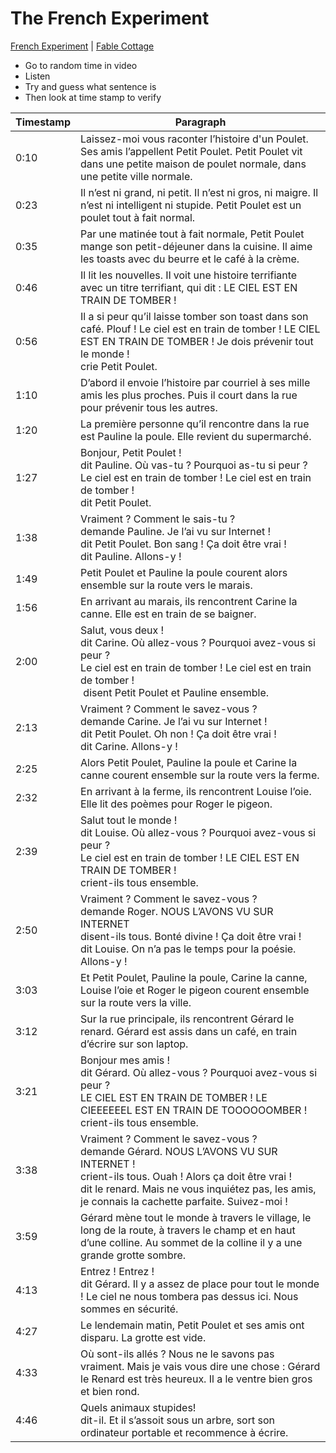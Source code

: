 # The French Experiment

[French Experiment](https://www.thefrenchexperiment.com/stories) | [Fable Cottage](https://www.thefablecottage.com/french)

- Go to random time in video
- Listen
- Try and guess what sentence is
- Then look at time stamp to verify

| Timestamp | Paragraph | 
|-----------|-----------|
| 0:10 | Laissez-moi vous raconter l’histoire d'un Poulet. Ses amis l’appellent Petit Poulet. Petit Poulet vit dans une petite maison de poulet normale, dans une petite ville normale. |
| 0:23 | Il n’est ni grand, ni petit. Il n’est ni gros, ni maigre. Il n’est ni intelligent ni stupide. Petit Poulet est un poulet tout à fait normal. |
| 0:35 | Par une matinée tout à fait normale, Petit Poulet mange son petit-déjeuner dans la cuisine. Il aime les toasts avec du beurre et le café à la crème. |
| 0:46 | Il lit les nouvelles. Il voit une histoire terrifiante avec un titre terrifiant, qui dit : LE CIEL EST EN TRAIN DE TOMBER ! |
| 0:56 | Il a si peur qu’il laisse tomber son toast dans son café. Plouf ! Le ciel est en train de tomber ! LE CIEL EST EN TRAIN DE TOMBER ! Je dois prévenir tout le monde ! <br> crie Petit Poulet. |
| 1:10 | D’abord il envoie l’histoire par courriel à ses mille amis les plus proches. Puis il court dans la rue pour prévenir tous les autres. |
| 1:20 | La première personne qu’il rencontre dans la rue est Pauline la poule. Elle revient du supermarché. |
| 1:27 | Bonjour, Petit Poulet ! <br> dit Pauline. Où vas-tu ? Pourquoi as-tu si peur ? <br> Le ciel est en train de tomber ! Le ciel est en train de tomber ! <br> dit Petit Poulet. |
| 1:38 | Vraiment ? Comment le sais-tu ? <br> demande Pauline.  Je l’ai vu sur Internet ! <br> dit Petit Poulet. Bon sang ! Ça doit être vrai ! <br> dit Pauline. Allons-y ! <br> |
| 1:49 | Petit Poulet et Pauline la poule courent alors ensemble sur la route vers le marais. |
| 1:56 | En arrivant au marais, ils rencontrent Carine la canne. Elle est en train de se baigner.‍ |
| 2:00 | Salut, vous deux ! <br> dit Carine. Où allez-vous ? Pourquoi avez-vous si peur ? <br> Le ciel est en train de tomber ! Le ciel est en train de tomber ! <br>‍ disent Petit Poulet et Pauline ensemble. |
| 2:13 | Vraiment ? Comment le savez-vous ? <br> demande Carine. Je l’ai vu sur Internet ! <br> dit Petit Poulet. Oh non ! Ça doit être vrai ! <br> dit Carine. Allons-y ! <br> |
| 2:25 | Alors Petit Poulet, Pauline la poule et Carine la canne courent ensemble sur la route vers la ferme. |
| 2:32 | En arrivant à la ferme, ils rencontrent Louise l’oie. Elle lit des poèmes pour Roger le pigeon. |
| 2:39 | Salut tout le monde ! <br> dit Louise. Où allez-vous ? Pourquoi avez-vous si peur ? <br> Le ciel est en train de tomber ! LE CIEL EST EN TRAIN DE TOMBER ! <br> crient-ils tous ensemble. |
| 2:50 | Vraiment ? Comment le savez-vous ? <br> demande Roger. NOUS L’AVONS VU SUR INTERNET <br> disent-ils tous. Bonté divine ! Ça doit être vrai ! <br> dit Louise. On n’a pas le temps pour la poésie. Allons-y ! <br> |
| 3:03 | Et Petit Poulet, Pauline la poule, Carine la canne, Louise l’oie et Roger le pigeon courent ensemble sur la route vers la ville. |
| 3:12 | Sur la rue principale, ils rencontrent Gérard le renard. Gérard est assis dans un café, en train d’écrire sur son laptop. |
| 3:21 | Bonjour mes amis ! <br> dit Gérard. Où allez-vous ? Pourquoi avez-vous si peur ? <br> LE CIEL EST EN TRAIN DE TOMBER ! LE CIEEEEEEL EST EN TRAIN DE TOOOOOOMBER ! <br> crient-ils tous ensemble. |
| 3:38 | Vraiment ? Comment le savez-vous ? <br> demande Gérard. NOUS L’AVONS VU SUR INTERNET ! <br> crient-ils tous. Ouah ! Alors ça doit être vrai ! <br> dit le renard. Mais ne vous inquiétez pas, les amis, je connais la cachette parfaite. Suivez-moi ! <br> |
| 3:59 | Gérard mène tout le monde à travers le village, le long de la route, à travers le champ et en haut d’une colline. Au sommet de la colline il y a une grande grotte sombre. |
| 4:13 | Entrez ! Entrez ! <br> dit Gérard. Il y a assez de place pour tout le monde ! Le ciel ne nous tombera pas dessus ici. Nous sommes en sécurité. <br> |
| 4:27 | Le lendemain matin, Petit Poulet et ses amis ont disparu. La grotte est vide.  |
| 4:33 | Où sont-ils allés ? Nous ne le savons pas vraiment. Mais je vais vous dire une chose : Gérard le Renard est très heureux. Il a le ventre bien gros et bien rond. |
| 4:46 | Quels animaux stupides! <br> dit-il. Et il s’assoit sous un arbre, sort son ordinateur portable et recommence à écrire. |

